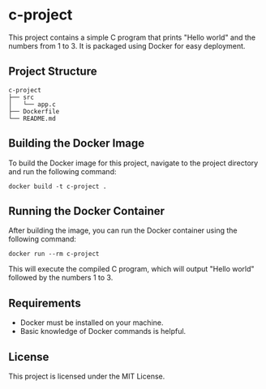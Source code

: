 # c-project

This project contains a simple C program that prints "Hello world" and the numbers from 1 to 3. It is packaged using Docker for easy deployment.

## Project Structure

```
c-project
├── src
│   └── app.c
├── Dockerfile
└── README.md
```

## Building the Docker Image

To build the Docker image for this project, navigate to the project directory and run the following command:

```
docker build -t c-project .
```

## Running the Docker Container

After building the image, you can run the Docker container using the following command:

```
docker run --rm c-project
```

This will execute the compiled C program, which will output "Hello world" followed by the numbers 1 to 3.

## Requirements

- Docker must be installed on your machine.
- Basic knowledge of Docker commands is helpful.

## License

This project is licensed under the MIT License.